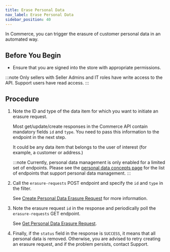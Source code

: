 ```yaml
---
title: Erase Personal Data
nav_label: Erase Personal Data
sidebar_position: 40
---
```



In Commerce, you can trigger the erasure of customer personal data in an automated way.

## Before You Begin

- Ensure that you are signed into the store with appropriate permissions.

:::note
Only sellers with Seller Admins and IT roles have write access to the API. Support users have read access.
:::

## Procedure

1. Note the ID and type of the data item for which you want to initiate an erasure request.

    Most get/update/create responses in the Commerce API contain mandatory fields `id` and `type`. You need to pass this information to the endpoint in the next step.

    It could be any data item that belongs to the user of interest (for example, a customer or address.)

   :::note
   Currently, personal data management is only enabled for a limited set of endpoints. Please see the [personal data concepts page](https://beta.elasticpath.dev/docs/commerce-cloud/personal-data) for the list of endpoints that support personal data management.
   :::

2. Call the `erasure-requests` POST endpoint and specify the `id` and `type` in the filter.

   See [Create Personal Data Erasure Request](https://beta.elasticpath.dev/docs/commerce-cloud/personal-data/personal-data-erasure-requests-api/create-personal-data-erasure-request) for more information.

3. Note the erasure request `id` in the response and periodically poll the `erasure-requests` GET endpoint.

   See [Get Personal Data Erasure Request](https://beta.elasticpath.dev/docs/commerce-cloud/personal-data/personal-data-erasure-requests-api/get-personal-data-erasure-request-by-id).

4. Finally, if the `status` field in the response is `SUCCESS`, it means that all personal data is removed. Otherwise, you are advised to retry creating an erasure request, and if the problem persists, contact Support.
